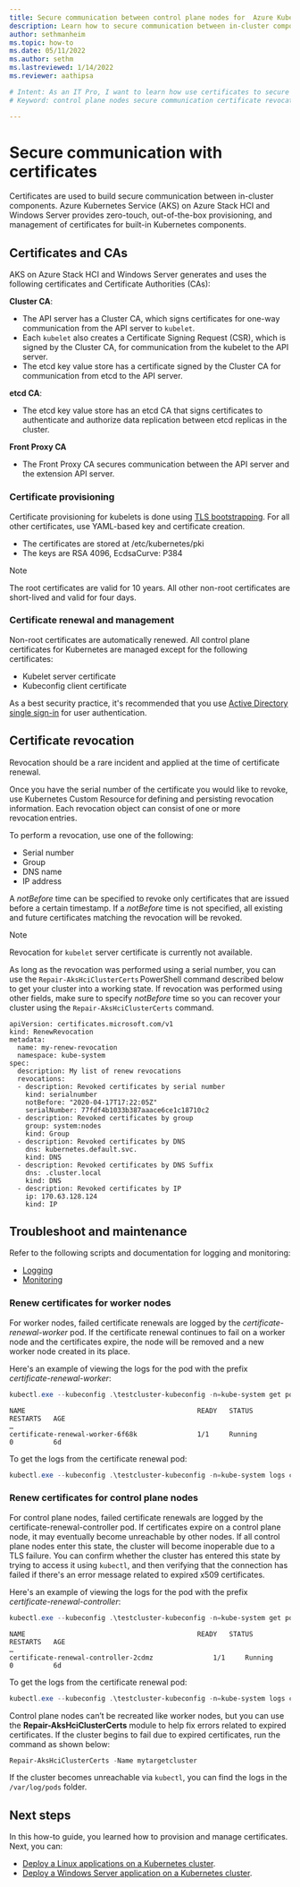 ```yaml
---
title: Secure communication between control plane nodes for  Azure Kubernetes Service on Azure Stack HCI and Windows Server
description: Learn how to secure communication between in-cluster components.
author: sethmanheim
ms.topic: how-to
ms.date: 05/11/2022
ms.author: sethm 
ms.lastreviewed: 1/14/2022
ms.reviewer: aathipsa

# Intent: As an IT Pro, I want to learn how use certificates to secure communication between in-cluster components on my AKS on Azure Stack HCI and Windows Server deployment.
# Keyword: control plane nodes secure communication certificate revocation

---
```


# Secure communication with certificates  

Certificates are used to build secure communication between in-cluster components. Azure Kubernetes Service (AKS) on Azure Stack HCI and Windows Server provides zero-touch, out-of-the-box provisioning, and management of certificates for built-in Kubernetes components. 

## Certificates and CAs

AKS on Azure Stack HCI and Windows Server generates and uses the following certificates and Certificate Authorities (CAs): 

**Cluster CA**:
  - The API server has a Cluster CA, which signs certificates for one-way communication from the API server to `kubelet`.
  - Each `kubelet` also creates a Certificate Signing Request (CSR), which is signed by the Cluster CA, for communication from the kubelet to the API server.
  - The etcd key value store has a certificate signed by the Cluster CA for communication from etcd to the API server. 

**etcd CA**:
- The etcd key value store has an etcd CA that signs certificates to authenticate and authorize data replication between etcd replicas in the cluster.

**Front Proxy CA**
- The Front Proxy CA secures communication between the API server and the extension API server.

### Certificate provisioning 

Certificate provisioning for kubelets is done using [TLS bootstrapping](https://kubernetes.io/docs/reference/access-authn-authz/kubelet-tls-bootstrapping/). For all other certificates, use YAML-based key and certificate creation. 

- The certificates are stored at /etc/kubernetes/pki
- The keys are RSA 4096, EcdsaCurve: P384 

> [!NOTE]
> The root certificates are valid for 10 years. All other non-root certificates are short-lived and valid for four days.

### Certificate renewal and management

Non-root certificates are automatically renewed. All control plane certificates for Kubernetes are managed except for the following certificates:

- Kubelet server certificate 
- Kubeconfig client certificate 

As a best security practice, it's recommended that you use [Active Directory single sign-in](./ad-sso.md) for user authentication.

## Certificate revocation
Revocation should be a rare incident and applied at the time of certificate renewal. 

Once you have the serial number of the certificate you would like to revoke, use Kubernetes Custom Resource for defining and persisting revocation information. Each revocation object can consist of one or more revocation entries.  

To perform a revocation, use one of the following:
- Serial number 
- Group 
- DNS name 
- IP address  

A _notBefore_ time can be specified to revoke only certificates that are issued before a certain timestamp. If a _notBefore_ time is not specified, all existing and future certificates matching the revocation will be revoked. 

> [!NOTE]
> Revocation for `kubelet` server certificate is currently not available.

As long as the revocation was performed using a serial number, you can use the `Repair-AksHciClusterCerts` PowerShell command described below to get your cluster into a working state. If revocation was performed using other fields, make sure to specify _notBefore_ time so you can recover your cluster using the `Repair-AksHciClusterCerts` command. 

```Console
apiVersion: certificates.microsoft.com/v1 
kind: RenewRevocation 
metadata: 
  name: my-renew-revocation 
  namespace: kube-system 
spec: 
  description: My list of renew revocations 
  revocations: 
  - description: Revoked certificates by serial number 
    kind: serialnumber 
    notBefore: "2020-04-17T17:22:05Z" 
    serialNumber: 77fdf4b1033b387aaace6ce1c18710c2 
  - description: Revoked certificates by group 
    group: system:nodes 
    kind: Group 
  - description: Revoked certificates by DNS 
    dns: kubernetes.default.svc. 
    kind: DNS 
  - description: Revoked certificates by DNS Suffix 
    dns: .cluster.local 
    kind: DNS 
  - description: Revoked certificates by IP 
    ip: 170.63.128.124 
    kind: IP 
```

## Troubleshoot and maintenance

Refer to the following scripts and documentation for logging and monitoring:

- [Logging](https://github.com/microsoft/AKS-HCI-Apps/tree/main/Logging)
- [Monitoring](https://github.com/microsoft/AKS-HCI-Apps/tree/main/Monitoring#certs-and-keys-monitoring)

### Renew certificates for worker nodes

For worker nodes, failed certificate renewals are logged by the *certificate-renewal-worker* pod. If the certificate renewal continues to fail on a worker node and the certificates expire, the node will be removed and a new worker node created in its place. 

Here's an example of viewing the logs for the pod with the prefix *certificate-renewal-worker*: 

```powershell
kubectl.exe --kubeconfig .\testcluster-kubeconfig -n=kube-system get pods 
```

```Output
NAME                                           READY   STATUS             RESTARTS   AGE 
… 
certificate-renewal-worker-6f68k               1/1     Running            0          6d 
```

To get the logs from the certificate renewal pod:

```powershell
kubectl.exe --kubeconfig .\testcluster-kubeconfig -n=kube-system logs certificate-renewal-worker-6f68k
```

### Renew certificates for control plane nodes

For control plane nodes, failed certificate renewals are logged by the certificate-renewal-controller pod. If certificates expire on a control plane node, it may eventually become unreachable by other nodes. If all control plane nodes enter this state, the cluster will become inoperable due to a TLS failure. You can confirm whether the cluster has entered this state by trying to access it using `kubectl`, and then verifying that the connection has failed if there's an error message related to expired x509 certificates. 

Here's an example of viewing the logs for the pod with the prefix *certificate-renewal-controller*:
```powershell
kubectl.exe --kubeconfig .\testcluster-kubeconfig -n=kube-system get pods 
```

```Output
NAME                                           READY   STATUS             RESTARTS   AGE 
… 
certificate-renewal-controller-2cdmz               1/1     Running            0          6d 
```

To get the logs from the certificate renewal pod:

```powershell
kubectl.exe --kubeconfig .\testcluster-kubeconfig -n=kube-system logs certificate-renewal-controller-2cdmz
```

Control plane nodes can’t be recreated like worker nodes, but you can use the **Repair-AksHciClusterCerts** module to help fix errors related to expired certificates. If the cluster begins to fail due to expired certificates, run the command as shown below: 

```powershell
Repair-AksHciClusterCerts -Name mytargetcluster 
```

If the cluster becomes unreachable via `kubectl`, you can find the logs in the `/var/log/pods` folder.

## Next steps

In this how-to guide, you learned how to provision and manage certificates. Next, you can:
- [Deploy a Linux applications on a Kubernetes cluster](./deploy-linux-application.md).
- [Deploy a Windows Server application on a Kubernetes cluster](./deploy-windows-application.md).
